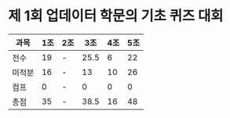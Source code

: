 # 제 1회 업데이터 학문의 기초 퀴즈 대회
|과목|1조|2조|3조|4조|5조|
|---|---|---|---|---|---|
|전수|19|-|25.5|6|22|
|미적분|16|-|13|10|26|
|컴프|0|-|0|0|0|
|총점|35|-|38.5|16|48|
